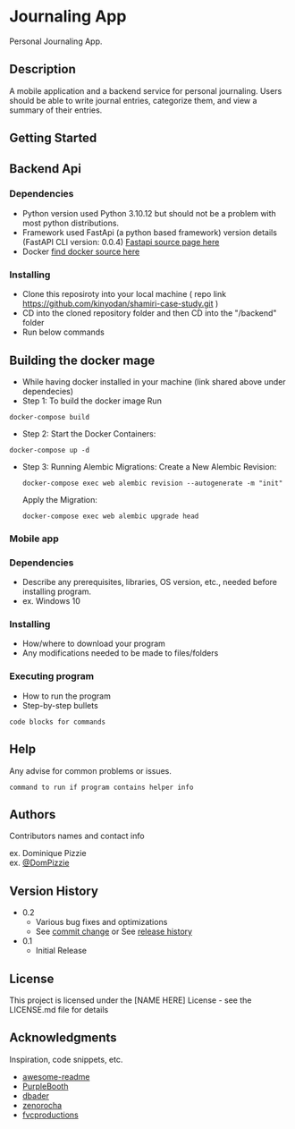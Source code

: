 # Journaling App

Personal Journaling App.

## Description

A mobile application and a backend service for personal journaling. Users should be able to write journal entries, categorize them, and view a summary of their entries.

## Getting Started

## Backend Api

### Dependencies

* Python version used Python 3.10.12 but should not be a problem with most python distributions.
* Framework used FastApi (a python based framework) version details (FastAPI CLI version: 0.0.4) <a href='https://fastapi.tiangolo.com/#installation'>Fastapi source page here</a>
* Docker <a href="https://docs.docker.com/engine/install/">find docker source here</a>

### Installing

* Clone this reposiroty into your local machine ( repo link https://github.com/kinyodan/shamiri-case-study.git )
* CD into the cloned repository folder and then CD into the "/backend" folder
* Run below commands 

## Building the docker mage 

* While having docker installed in your machine (link shared above under dependecies)
* Step 1: To build the docker image Run
```
docker-compose build

```
* Step 2: Start the Docker Containers:
```
docker-compose up -d
```
* Step 3: Running Alembic Migrations:
   Create a New Alembic Revision:
   ```
   docker-compose exec web alembic revision --autogenerate -m "init"
   ```
   Apply the Migration:
   ```
   docker-compose exec web alembic upgrade head
   ```

### Mobile app

### Dependencies

* Describe any prerequisites, libraries, OS version, etc., needed before installing program.
* ex. Windows 10

### Installing

* How/where to download your program
* Any modifications needed to be made to files/folders

### Executing program

* How to run the program
* Step-by-step bullets
```
code blocks for commands
```

## Help

Any advise for common problems or issues.
```
command to run if program contains helper info
```

## Authors

Contributors names and contact info

ex. Dominique Pizzie  
ex. [@DomPizzie](https://twitter.com/dompizzie)

## Version History

* 0.2
    * Various bug fixes and optimizations
    * See [commit change]() or See [release history]()
* 0.1
    * Initial Release

## License

This project is licensed under the [NAME HERE] License - see the LICENSE.md file for details

## Acknowledgments

Inspiration, code snippets, etc.
* [awesome-readme](https://github.com/matiassingers/awesome-readme)
* [PurpleBooth](https://gist.github.com/PurpleBooth/109311bb0361f32d87a2)
* [dbader](https://github.com/dbader/readme-template)
* [zenorocha](https://gist.github.com/zenorocha/4526327)
* [fvcproductions](https://gist.github.com/fvcproductions/1bfc2d4aecb01a834b46)
